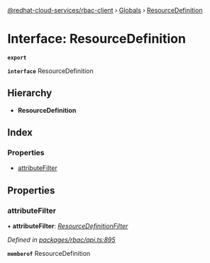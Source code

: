 [@redhat-cloud-services/rbac-client](../README.md) › [Globals](../globals.md) › [ResourceDefinition](resourcedefinition.md)

# Interface: ResourceDefinition

**`export`** 

**`interface`** ResourceDefinition

## Hierarchy

* **ResourceDefinition**

## Index

### Properties

* [attributeFilter](resourcedefinition.md#attributefilter)

## Properties

###  attributeFilter

• **attributeFilter**: *[ResourceDefinitionFilter](resourcedefinitionfilter.md)*

*Defined in [packages/rbac/api.ts:895](https://github.com/RedHatInsights/javascript-clients/blob/master/packages/rbac/api.ts#L895)*

**`memberof`** ResourceDefinition
